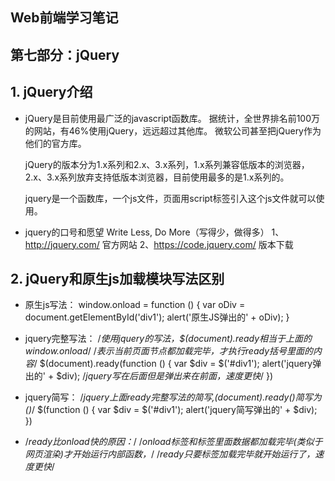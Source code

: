 ## Web前端学习笔记 ##


## 第七部分：jQuery


## 1. jQuery介绍
- jQuery是目前使用最广泛的javascript函数库。
    据统计，全世界排名前100万的网站，有46%使用jQuery，远远超过其他库。
    微软公司甚至把jQuery作为他们的官方库。
    
    jQuery的版本分为1.x系列和2.x、3.x系列，1.x系列兼容低版本的浏览器，
    2.x、3.x系列放弃支持低版本浏览器，目前使用最多的是1.x系列的。
    
    jquery是一个函数库，一个js文件，页面用script标签引入这个js文件就可以使用。
    <script type="text/javascript" src="js/jquery-1.12.2.js"></script>

- jquery的口号和愿望 Write Less, Do More（写得少，做得多）
    1、http://jquery.com/ 官方网站
    2、https://code.jquery.com/ 版本下载



## 2. jQuery和原生js加载模块写法区别
- 原生js写法：
        window.onload = function () {
            var oDiv = document.getElementById('div1');
            alert('原生JS弹出的' + oDiv);
        }

- jquery完整写法：
        /*使用jquery的写法，$(document).ready相当于上面的window.onload*/
        /*表示当前页面节点都加载完毕，才执行ready括号里面的内容*/
        $(document).ready(function () {
            var $div = $('#div1');
            alert('jquery弹出的' + $div); /*jquery写在后面但是弹出来在前面，速度更快*/
        })
        
- jquery简写：
        /*jquery上面ready完整写法的简写,$(document).ready()简写为$()*/
        $(function () {
            var $div = $('#div1');
            alert('jquery简写弹出的' + $div);
        })

- /*ready比onload快的原因：*/
        /*onload标签和标签里面数据都加载完毕(类似于网页渲染)才开始运行内部函数，*/
        /*ready只要标签加载完毕就开始运行了，速度更快*/